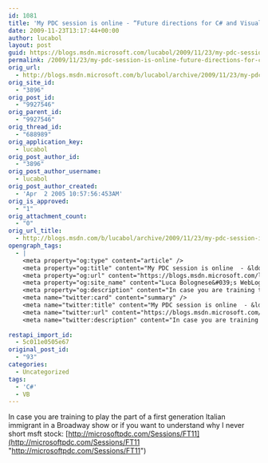 ```yaml
---
id: 1081
title: 'My PDC session is online - “Future directions for C# and Visual Basic”'
date: 2009-11-23T13:17:44+00:00
author: lucabol
layout: post
guid: https://blogs.msdn.microsoft.com/lucabol/2009/11/23/my-pdc-session-is-online-future-directions-for-c-and-visual-basic/
permalink: /2009/11/23/my-pdc-session-is-online-future-directions-for-c-and-visual-basic/
orig_url:
  - http://blogs.msdn.microsoft.com/b/lucabol/archive/2009/11/23/my-pdc-session-is-online-future-directions-for-c-and-visual-basic.aspx
orig_site_id:
  - "3896"
orig_post_id:
  - "9927546"
orig_parent_id:
  - "9927546"
orig_thread_id:
  - "688989"
orig_application_key:
  - lucabol
orig_post_author_id:
  - "3896"
orig_post_author_username:
  - lucabol
orig_post_author_created:
  - 'Apr  2 2005 10:57:56:453AM'
orig_is_approved:
  - "1"
orig_attachment_count:
  - "0"
orig_url_title:
  - http://blogs.msdn.com/b/lucabol/archive/2009/11/23/my-pdc-session-is-online-future-directions-for-c-and-visual-basic.aspx
opengraph_tags:
  - |
    <meta property="og:type" content="article" />
    <meta property="og:title" content="My PDC session is online  - &ldquo;Future directions for C# and Visual Basic&rdquo;" />
    <meta property="og:url" content="https://blogs.msdn.microsoft.com/lucabol/2009/11/23/my-pdc-session-is-online-future-directions-for-c-and-visual-basic/" />
    <meta property="og:site_name" content="Luca Bolognese&#039;s WebLog" />
    <meta property="og:description" content="In case you are training to play the part of a first generation Italian immigrant in a Broadway show or if you want to understand why I never short msft stock: http://microsoftpdc.com/Sessions/FT11" />
    <meta name="twitter:card" content="summary" />
    <meta name="twitter:title" content="My PDC session is online  - &ldquo;Future directions for C# and Visual Basic&rdquo;" />
    <meta name="twitter:url" content="https://blogs.msdn.microsoft.com/lucabol/2009/11/23/my-pdc-session-is-online-future-directions-for-c-and-visual-basic/" />
    <meta name="twitter:description" content="In case you are training to play the part of a first generation Italian immigrant in a Broadway show or if you want to understand why I never short msft stock: http://microsoftpdc.com/Sessions/FT11" />
    
restapi_import_id:
  - 5c011e0505e67
original_post_id:
  - "93"
categories:
  - Uncategorized
tags:
  - 'C#'
  - VB
---
```

In case you are training to play the part of a first generation Italian immigrant in a Broadway show or if you want to understand why I never short msft stock: [http://microsoftpdc.com/Sessions/FT11](http://microsoftpdc.com/Sessions/FT11 "http://microsoftpdc.com/Sessions/FT11")